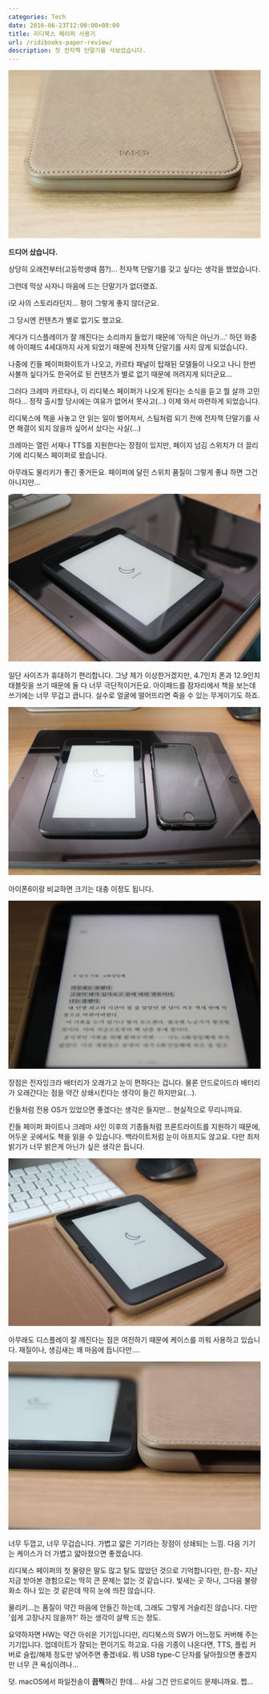 ```yaml
---
categories: Tech
date: 2016-06-23T12:00:00+09:00
title: 리디북스 페이퍼 사용기
url: /ridibooks-paper-review/
description: 첫 전자책 단말기를 사보았습니다.
---
```


![리디북스 페이퍼](01.jpg)

**드디어 샀습니다.**

상당히 오래전부터(고등학생때 쯤?)... 전자책 단말기를 갖고 싶다는 생각을 했었습니다.

그런데 막상 사자니 마음에 드는 단말기가 없더랬죠.

i모 사의 스토리라던지... 평이 그렇게 좋지 않더군요.

그 당시엔 컨텐츠가 별로 없기도 했고요.

게다가 디스플레이가 잘 깨진다는 소리까지 들었기 때문에 '아직은 아닌가...' 하던 와중에 아이패드 4세대까지 사게 되었기 때문에 전자책 단말기를 사지 않게 되었습니다.

나중에 킨들 페이퍼화이트가 나오고, 카르타 패널이 탑재된 모델들이 나오고 나니 한번 사볼까 싶다가도 한국어로 된 컨텐츠가 별로 없기 때문에 꺼려지게 되더군요...

그러다 크레마 카르타나, 이 리디북스 페이퍼가 나오게 된다는 소식을 듣고 뭘 살까 고민하다... 정작 출시할 당시에는 여유가 없어서 못사고(...) 이제 와서 마련하게 되었습니다.

리디북스에 책을 사놓고 안 읽는 일이 벌어져서, 스팀처럼 되기 전에 전자책 단말기를 사면 해결이 되지 않을까 싶어서 샀다는 사실(...)

크레마는 열린 서재나 TTS를 지원한다는 장점이 있지만, 페이지 넘김 스위치가 더 끌리기에 리디북스 페이퍼로 왔습니다.

아무래도 물리키가 좋긴 좋거든요. 페이퍼에 달린 스위치 품질이 그렇게 좋냐 하면 그건 아니지만...

![아이패드와 크기 비교](02.jpg)

일단 사이즈가 휴대하기 편리합니다. 그냥 제가 이상한거겠지만, 4.7인치 폰과 12.9인치 태블릿을 쓰기 때문에 둘 다 너무 극단적이거든요. 아이패드를 잠자리에서 책을 보는데 쓰기에는 너무 무겁고 큽니다. 실수로 얼굴에 떨어뜨리면 죽을 수 있는 무게이기도 하죠.

![아이폰과 크기 비교](03.jpg)

아이폰6이랑 비교하면 크기는 대충 이정도 됩니다.

![전자잉크 디스플레이](04.jpg)

장점은 전자잉크라 배터리가 오래가고 눈이 편하다는 겁니다. 물론 안드로이드라 배터리가 오래간다는 점을 약간 상쇄시킨다는 생각이 들긴 하지만요(...).

킨들처럼 전용 OS가 있었으면 좋겠다는 생각은 들지만... 현실적으로 무리니까요.

킨들 페이퍼 화이트나 크레마 샤인 이후의 기종들처럼 프론트라이트를 지원하기 때문에, 어두운 곳에서도 책을 읽을 수 있습니다. 백라이트처럼 눈이 아프지도 않고요. 다만 최저밝기가 너무 밝은게 아닌가 싶은 생각은 듭니다.

![케이스](05.jpg)

아무래도 디스플레이 잘 깨진다는 점은 여전하기 때문에 케이스를 끼워 사용하고 있습니다. 재질이나, 생김새는 꽤 마음에 듭니다만....

![케이스 두께 비교](06.jpg)

너무 두껍고, 너무 무겁습니다. 가볍고 얇은 기기라는 장점이 상쇄되는 느낌. 다음 기기는 케이스가 더 가볍고 얇아졌으면 좋겠습니다.

리디북스 페이퍼의 첫 물량은 말도 많고 탈도 많았던 것으로 기억합니다만, 한-참- 지난 지금 받아본 경험으로는 딱히 큰 문제는 없는 것 같습니다. 빛새는 곳 하나, 그다음 불량화소 하나 있는 것 같은데 딱히 눈에 띄진 않습니다.

물리키...는 품질이 약간 마음에 안들긴 하는데, 그래도 그렇게 거슬리진 않습니다. 다만 '쉽게 고장나지 않을까?' 하는 생각이 살짝 드는 정도.

요약하자면 HW는 약간 아쉬운 기기입니다만, 리디북스의 SW가 어느정도 커버해 주는 기기입니다. 업데이트가 잘되는 편이기도 하고요. 다음 기종이 나온다면, TTS, 플립 커버로 슬립/해제 정도만 넣어주면 좋겠네요. 뭐 USB type-C 단자를 달아줬으면 좋겠지만 너무 큰 욕심이려나...

덧. macOS에서 파일전송이 **끔찍**하긴 한데... 사실 그건 안드로이드 문제니까요. 쩝...
